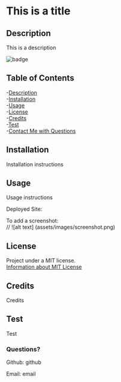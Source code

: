 # This is a title

## Description
This is a description     

![badge](https://img.shields.io/badge/license-MIT-brightgreen)    


  ## Table of Contents
  -[Description](#description)  
  -[Installation](#installation)  
  -[Usage](#usage)  
  -[License](#license)  
  -[Credits](#contributing)  
  -[Test](#test)  
  -[Contact Me with Questions](#questions)  

  ## Installation
  Installation instructions  

  ## Usage
  Usage instructions      

  Deployed Site:   

  To add a screenshot:   
  // ![alt text] (assets/images/screenshot.png)  


  
  ## License
  Project under a MIT license.  
  [Information about MIT License](https://choosealicense.com/licenses/mit/)      
  
  ## Credits  
  Credits  

  ## Test
  Test

  ### Questions?   
  Github: github          

  Email: email         
